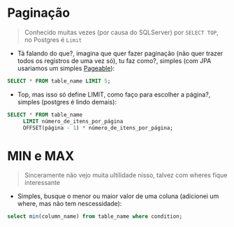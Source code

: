 
# Paginação
> Conhecido muitas vezes (por causa do SQLServer) por `SELECT TOP`, no Postgres é `Limit`
 - Tá falando do que?, imagina que quer fazer paginação (não quer trazer todos os registros de uma vez só), tu faz como?, simples (com JPA usariamos um simples [Pageable](https://www.baeldung.com/spring-data-jpa-pagination-sorting)):
 ```sql
 SELECT * FROM table_name LIMIT 5;
 ```
 - Top, mas isso só define LIMIT, como faço para escolher a página?, simples (postgres é lindo demais):
 ```sql
 SELECT * FROM table_name
	  LIMIT número_de_itens_por_página
   	  OFFSET(página - 1) * número_de_itens_por_página;
 ```

# MIN e MAX
> Sinceramente não vejo muita ultilidade nisso, talvez com wheres fique interessante
 - Simples, busque o menor ou maior valor de uma coluna (adicionei um where, mas não tem nescessidade):
 ```sql
 select min(column_name) from table_name where condition;
 ```
